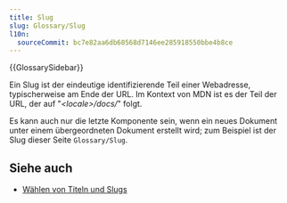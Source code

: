 ```yaml
---
title: Slug
slug: Glossary/Slug
l10n:
  sourceCommit: bc7e82aa6db60568d7146ee285918550bbe4b8ce
---
```


{{GlossarySidebar}}

Ein Slug ist der eindeutige identifizierende Teil einer Webadresse, typischerweise am Ende der URL. Im Kontext von MDN ist es der Teil der URL, der auf "_\<locale>/docs/_" folgt.

Es kann auch nur die letzte Komponente sein, wenn ein neues Dokument unter einem übergeordneten Dokument erstellt wird; zum Beispiel ist der Slug dieser Seite `Glossary/Slug`.

## Siehe auch

- [Wählen von Titeln und Slugs](/de/docs/MDN/Writing_guidelines/Writing_style_guide#slugs)
